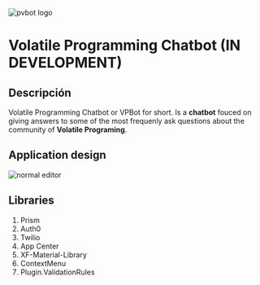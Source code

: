 ![pvbot logo][pvbot]

# __Volatile Programming Chatbot (IN DEVELOPMENT)__ 

## Descripción

Volatile Programming Chatbot or VPBot for short. Is a **chatbot** fouced on giving answers to some of the most frequenly ask questions about the community of **Volatile Programing**.

## Application design

![normal editor][general]
> 

## Libraries

1.	Prism
2.	Auth0
3.	Twilio
4.	App Center
5.	XF-Material-Library
6.	ContextMenu
7.	Plugin.ValidationRules


[pvbot]: https://github.com/volatile-programming/vpbot/blob/master/Documents/title.png?raw=true
[general]: https://github.com/volatile-programming/vpbot/blob/master/Documents/design.png?raw=true
